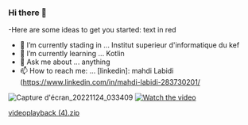 ### Hi there 👋


-Here are some ideas to get you started: text in red

- 🔭 I’m currently stading in ... Institut superieur d'informatique du kef
- 🌱 I’m currently learning ... Kotlin
- 💬 Ask me about ... anything
- 📫 How to reach me: ... [linkedin]: mahdi Labidi (https://www.linkedin.com/in/mahdi-labidi-283730201/

![Capture d'écran_20221124_033409](https://user-images.githubusercontent.com/49152093/218713489-c25740a0-989b-4c61-9623-b571c8ac4600.png)
[![Watch the video](https://i.imgur.com/vKb2F1B.png)](https://www.youtube.com/watch?v=F7L5NkkbwtU&ab_channel=%D9%85%D8%AD%D8%AA%D8%B1%D9%81%D8%A7%D9%84%D8%A8%D8%B1%D9%85%D8%AC%D9%8A%D8%A7%D8%AA%D9%88%D8%A7%D9%84%D9%85%D9%88%D8%A7%D9%82%D8%B9%D8%A7%D9%84%D8%A5%D9%84%D9%83%D8%AA%D8%B1%D9%88%D9%86%D9%8A%D8%A9)


[videoplayback (4).zip](https://github.com/cheriflakhoua/getdata/files/10733242/videoplayback.4.zip)
